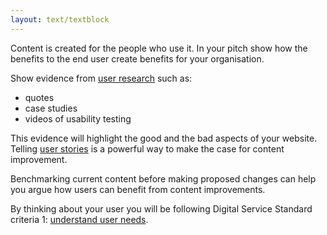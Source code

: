 ```yaml
---
layout: text/textblock
---
```


Content is created for the people who use it. In your pitch show how the benefits to the end user create benefits for your organisation.

Show evidence from [user research](/user-research/) such as:
- quotes
- case studies
- videos of usability testing

This evidence will highlight the good and the bad aspects of your website. Telling [user stories](/creating-user-centred-content/content-design/user-stories/) is a powerful way to make the case for content improvement.

Benchmarking current content before making proposed changes can help you argue how users can benefit from content improvements.

By thinking about your user you will be following Digital Service Standard criteria 1: [understand user needs](/digital-service-standard/1-understand-user-needs/).
